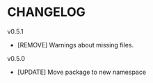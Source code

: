 # CHANGELOG

v0.5.1
- [REMOVE] Warnings about missing files.

v0.5.0
- [UPDATE] Move package to new namespace
